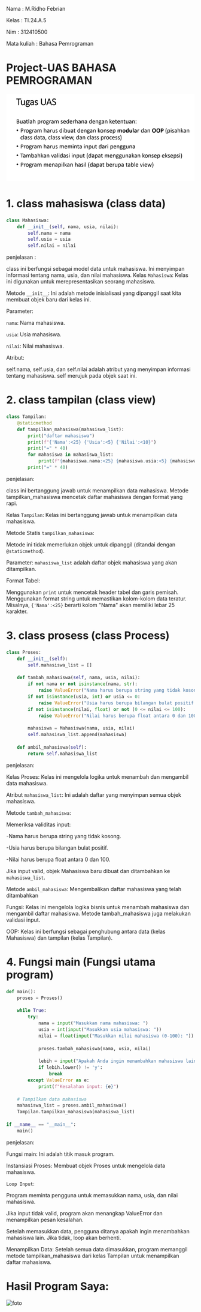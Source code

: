 Nama        : M.Ridho Febrian <p>

Kelas       : TI.24.A.5 <p>

Nim         : 312410500 <p>

Mata kuliah : Bahasa Pemrograman <p>


# Project-UAS BAHASA PEMROGRAMAN

![tugas](https://github.com/ridhofebriann/Project-UAS/blob/main/tugas%20uas.png?raw=true)

# 1. class mahasiswa (class data)
```python
class Mahasiswa:
    def __init__(self, nama, usia, nilai):
        self.nama = nama
        self.usia = usia
        self.nilai = nilai
```
penjelasan :

 class ini berfungsi sebagai model data untuk mahasiswa. Ini menyimpan informasi tentang nama, usia, dan nilai mahasiswa.
Kelas `Mahasiswa`: Kelas ini digunakan untuk merepresentasikan seorang mahasiswa.

Metode `__init__`: Ini adalah metode inisialisasi yang dipanggil saat kita membuat objek baru dari kelas ini.

Parameter:

`nama`: Nama mahasiswa.

`usia`: Usia mahasiswa.

`nilai`: Nilai mahasiswa.

Atribut:

self.nama, self.usia, dan self.nilai adalah atribut yang menyimpan informasi tentang mahasiswa. self merujuk pada objek saat ini.

# 2. class tampilan (class view)
```python
class Tampilan:
    @staticmethod
    def tampilkan_mahasiswa(mahasiswa_list):
        print("daftar mahasiswa")
        print(f"{'Nama':<25} {'Usia':<5} {'Nilai':<10}")
        print("=" * 40)
        for mahasiswa in mahasiswa_list:
            print(f"{mahasiswa.nama:<25} {mahasiswa.usia:<5} {mahasiswa.nilai:<10.2f}")
        print("=" * 40)
```

penjelasan:

class ini bertanggung jawab untuk menampilkan data mahasiswa. Metode tampilkan_mahasiswa mencetak daftar mahasiswa dengan format yang rapi.

Kelas `Tampilan`: Kelas ini bertanggung jawab untuk menampilkan data mahasiswa.

Metode Statis `tampilkan_mahasiswa`:

Metode ini tidak memerlukan objek untuk dipanggil (ditandai dengan `@staticmethod`).

Parameter: `mahasiswa_list` adalah daftar objek mahasiswa yang akan ditampilkan.

Format Tabel:

Menggunakan `print` untuk mencetak header tabel dan garis pemisah.
Menggunakan format string untuk memastikan kolom-kolom data teratur. Misalnya, `{'Nama':<25}` berarti kolom "Nama" akan memiliki lebar 25 karakter.

# 3. class prosess (class Process)
```python
class Proses:
    def __init__(self):
        self.mahasiswa_list = []

    def tambah_mahasiswa(self, nama, usia, nilai):
        if not nama or not isinstance(nama, str):
            raise ValueError("Nama harus berupa string yang tidak kosong.")
        if not isinstance(usia, int) or usia <= 0:
            raise ValueError("Usia harus berupa bilangan bulat positif.")
        if not isinstance(nilai, float) or not (0 <= nilai <= 100):
            raise ValueError("Nilai harus berupa float antara 0 dan 100.")

        mahasiswa = Mahasiswa(nama, usia, nilai)
        self.mahasiswa_list.append(mahasiswa)

    def ambil_mahasiswa(self):
        return self.mahasiswa_list
```

penjelasan:

Kelas Proses: Kelas ini mengelola logika untuk menambah dan mengambil data mahasiswa.

Atribut `mahasiswa_list`: Ini adalah daftar yang menyimpan semua objek mahasiswa.

Metode `tambah_mahasiswa`:

Memeriksa validitas input:

-Nama harus berupa string yang tidak kosong.

-Usia harus berupa bilangan bulat positif.

-Nilai harus berupa float antara 0 dan 100.

Jika input valid, objek Mahasiswa baru dibuat dan ditambahkan ke `mahasiswa_list`.

Metode `ambil_mahasiswa`: Mengembalikan daftar mahasiswa yang telah ditambahkan

Fungsi: Kelas ini mengelola logika bisnis untuk menambah mahasiswa dan mengambil daftar mahasiswa. Metode tambah_mahasiswa juga melakukan validasi input.

OOP: Kelas ini berfungsi sebagai penghubung antara data (kelas Mahasiswa) dan tampilan (kelas Tampilan).

# 4. Fungsi main (Fungsi utama program)
```python
def main():
    proses = Proses()

    while True:
        try:
            nama = input("Masukkan nama mahasiswa: ")
            usia = int(input("Masukkan usia mahasiswa: "))
            nilai = float(input("Masukkan nilai mahasiswa (0-100): "))

            proses.tambah_mahasiswa(nama, usia, nilai)

            lebih = input("Apakah Anda ingin menambahkan mahasiswa lain? (y/n): ")
            if lebih.lower() != 'y':
                break
        except ValueError as e:
            print(f"Kesalahan input: {e}")

    # Tampilkan data mahasiswa
    mahasiswa_list = proses.ambil_mahasiswa()
    Tampilan.tampilkan_mahasiswa(mahasiswa_list)

if __name__ == "__main__":
    main()
```

penjelasan:

Fungsi main: Ini adalah titik masuk program.

Instansiasi Proses: Membuat objek Proses untuk mengelola data mahasiswa.

`Loop Input`:

Program meminta pengguna untuk memasukkan nama, usia, dan nilai mahasiswa.

Jika input tidak valid, program akan menangkap ValueError dan menampilkan pesan kesalahan.

Setelah memasukkan data, pengguna ditanya apakah ingin menambahkan mahasiswa lain. Jika tidak, loop akan berhenti.

Menampilkan Data: Setelah semua data dimasukkan, program memanggil metode tampilkan_mahasiswa dari kelas Tampilan untuk menampilkan daftar mahasiswa.

# Hasil Program Saya:
![foto]()
